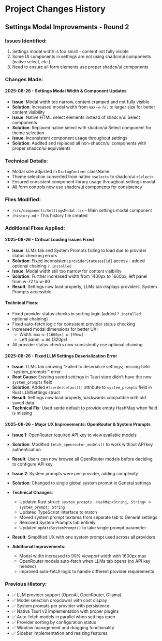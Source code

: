 # Project Changes History

## Settings Modal Improvements - Round 2

### Issues Identified:
1. Settings modal width is too small - content not fully visible
2. Some UI components in settings are not using shadcn/ui components (native select, etc.)
3. Need to ensure all form elements use proper shadcn/ui components

### Changes Made:

#### 2025-08-26 - Settings Modal Width & Component Updates
- **Issue**: Modal width too narrow, content cramped and not fully visible
- **Solution**: Increased modal width from `max-w-7xl` to larger size for better content visibility
- **Issue**: Native HTML select elements instead of shadcn/ui Select components
- **Solution**: Replaced native select with shadcn/ui Select component for theme selection
- **Issue**: Inconsistent component usage throughout settings
- **Solution**: Audited and replaced all non-shadcn/ui components with proper shadcn/ui equivalents

### Technical Details:
- Modal size adjusted in `DialogContent` className
- Theme selection converted from native `<select>` to shadcn/ui `<Select>`
- Ensured consistent component library usage throughout settings modal
- All form controls now use shadcn/ui components for consistency

### Files Modified:
- `/src/components/SettingsModal.tsx` - Main settings modal component
- `/history.md` - This history file created

### Additional Fixes Applied:

#### 2025-08-26 - Critical Loading Issues Fixed
- **Issue**: LLMs tab and System Prompts failing to load due to provider status checking errors
- **Solution**: Fixed inconsistent `providerStatuses[id]` access - added optional chaining `?.installed`
- **Issue**: Modal width still too narrow for content visibility
- **Solution**: Further increased width from 1400px to 1600px, left panel from w-72 to w-80
- **Result**: Settings now load properly, LLMs tab displays providers, System Prompts accessible

#### Technical Fixes:
- Fixed provider status checks in sorting logic (added `?.installed` optional chaining)
- Fixed auto-fetch logic for consistent provider status checking
- Increased modal dimensions for better UX:
  - Width: `max-w-[1600px] w-[99vw]`
  - Left panel: `w-80` (320px)
- All provider status checks now consistently use optional chaining

#### 2025-08-26 - Fixed LLM Settings Deserialization Error
- **Issue**: LLMs tab showing "Failed to deserialize settings; missing field 'system_prompts'" error
- **Root Cause**: Existing saved settings in Tauri store didn't have the new `system_prompts` field
- **Solution**: Added `#[serde(default)]` attribute to `system_prompts` field in Rust LLMSettings struct
- **Result**: Settings now load properly, backwards compatible with old saved data
- **Technical Fix**: Used serde default to provide empty HashMap when field is missing

#### 2025-08-26 - Major UX Improvements: OpenRouter & System Prompts
- **Issue 1**: OpenRouter required API key to view available models 
- **Solution**: Modified `fetch_openrouter_models()` to work without API key authentication
- **Result**: Users can now browse all OpenRouter models before deciding to configure API key

- **Issue 2**: System prompts were per-provider, adding complexity
- **Solution**: Changed to single global system prompt in General settings
- **Technical Changes**:
  - Updated Rust struct: `system_prompts: HashMap<String, String>` → `system_prompt: String`
  - Updated TypeScript interface to match
  - Moved system prompt textarea from separate tab to General settings
  - Removed System Prompts tab entirely
  - Updated `updateSystemPrompt()` to take single prompt parameter
- **Result**: Simplified UX with one system prompt used across all providers

- **Additional Improvements**:
  - Modal width increased to 90% viewport width with 1600px max
  - OpenRouter models auto-fetch when LLMs tab opens (no API key needed)
  - Improved auto-fetch logic to handle different provider requirements

### Previous History:
- ✅ LLM provider support (OpenAI, OpenRouter, Ollama)
- ✅ Model selection dropdowns with cost display
- ✅ System prompts per provider with persistence
- ✅ Native Tauri v2 implementation with proper plugins
- ✅ Auto-fetch models in parallel when settings open
- ✅ Provider sorting by configuration status
- ✅ Window management and dragging functionality
- ✅ Sidebar implementation and resizing features